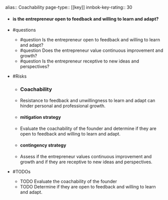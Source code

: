 alias:: Coachability
page-type:: [[key]]
innbok-key-rating:: 30
- #### is the entrepreneur open to feedback and willing to learn and adapt?
- #questions
  - #question Is the entrepreneur open to feedback and willing to learn and adapt?
  - #question Does the entrepreneur value continuous improvement and growth?
  - #question Is the entrepreneur receptive to new ideas and perspectives?
- #Risks

  - ### Coachability
  - Resistance to feedback and unwillingness to learn and adapt can hinder personal and professional growth.
  - #### mitigation strategy
  - Evaluate the coachability of the founder and determine if they are open to feedback and willing to learn and adapt.
  - #### contingency strategy
  - Assess if the entrepreneur values continuous improvement and growth and if they are receptive to new ideas and perspectives.
- #TODOs
  - TODO Evaluate the coachability of the founder
  - TODO  Determine if they are open to feedback and willing to learn and adapt.


